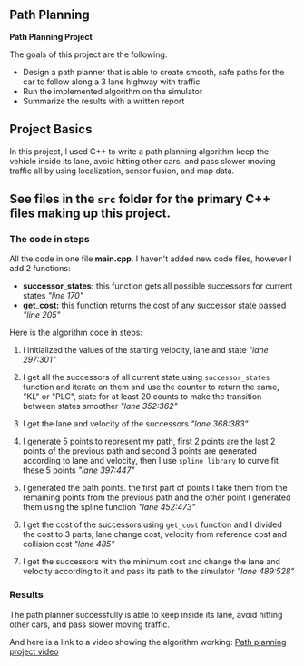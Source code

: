 **Path Planning**
---

**Path Planning Project**

The goals of this project are the following:

* Design a path planner that is able to create smooth, safe paths for the car to follow along a 3 lane highway with traffic
* Run the implemented algorithm on the simulator
* Summarize the results with a written report



## Project Basics
In this project, I used C++ to write a path planning algorithm keep the vehicle inside its lane, avoid hitting other cars, and pass slower moving traffic all by using localization, sensor fusion, and map data.

See files in the `src` folder for the primary C++ files making up this project.
---

### The code in steps
All the code in one file **main.cpp**. I haven't added new code files, however I add 2 functions:
* **successor_states:** this function gets all possible successors for current states *"line 170"*
* **get_cost:** this function returns the cost of any successor state passed *"line 205"*

Here is the algorithm code in steps:

1. I initialized the values of the starting  velocity, lane and state *"lane 297:301"*

2. I get all the successors of all current state using `successor_states` function and iterate on them and use the counter to return the same, "KL" or "PLC", state for at least 20 counts to make the transition between states smoother  *"lane 352:362"*

3. I get the lane and velocity of the successors *"lane 368:383"*

4. I generate 5 points to represent my path, first 2 points are the last 2 points of the previous path and second 3 points are generated according to lane and velocity, then I use `spline library` to curve fit these 5 points *"lane 397:447"*

5. I generated the path points. the first part of points I take them from the remaining points from the previous path and the other point I generated them using the spline function *"lane 452:473"*

6. I get the cost of the successors using `get_cost` function and I divided the cost to 3 parts; lane change cost, velocity from reference cost and collision cost *"lane 485"*

7. I get the successors with the minimum cost and change the
lane and velocity according to it and pass its path to the simulator  *"lane 489:528"*

### Results
The path planner successfully is able to keep inside its lane, avoid hitting other cars, and pass slower moving traffic.

And here is a link to a video showing the algorithm working:
[Path planning project video](https://youtu.be/6C9_n_T0MBU)
